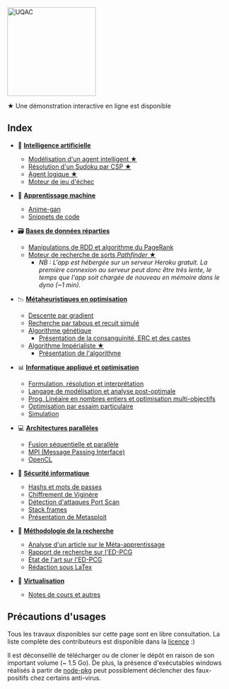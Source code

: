 <img alt="UQAC" src="https://www.uqac.ca/wp-content/themes/uqac/assets/images/uqac.svg" width="200">

★ Une démonstration interactive en ligne est disponible

## Index

* 🤖 **[Intelligence artificielle](https://github.com/lowlighter/uqac/tree/master/ai)**
  * [Modélisation d'un agent intelligent ★](https://lecoq.io/access/5005d70afd47a09d181c918c16ca0c4346c3b70c/uqac/ai/1/)
  * [Résolution d'un Sudoku par CSP ★](https://lecoq.io/access/5005d70afd47a09d181c918c16ca0c4346c3b70c/uqac/ai/2/)
  * [Agent logique ★](https://lecoq.io/access/5005d70afd47a09d181c918c16ca0c4346c3b70c/uqac/ai/3/)
  * [Moteur de jeu d'échec](https://github.com/lowlighter/uqac/tree/master/ai/4)
 
* 🧠 **[Apprentissage machine](https://github.com/lowlighter/uqac/tree/master/machinelearning)**
  * [Anime-gan](https://github.com/lowlighter/uqac/tree/master/machinelearning/project)
  * [Snippets de code](https://github.com/lowlighter/uqac/tree/master/machinelearning/S)
  
* 🗃 **[Bases de données réparties](https://github.com/lowlighter/uqac/tree/master/database)**
  * [Manipulations de RDD et algorithme du PageRank](https://github.com/lowlighter/uqac/tree/master/database/1)
  * [Moteur de recherche de sorts *Pathfinder* ★](https://scala.lecoq.io/) 
    * *NB : L'app est hébergée sur un serveur Heroku gratuit. La première connexion au serveur peut donc être très lente, le temps que l'app soit chargée de nouveau en mémoire dans le dyno (~1 min).*
  
* 📉 **[Métaheuristiques en optimisation](https://github.com/lowlighter/uqac/tree/master/metaheuristics)**
  * [Descente par gradient](https://github.com/lowlighter/uqac/tree/master/metaheuristics/1)
  * [Recherche par tabous et recuit simulé](https://github.com/lowlighter/uqac/tree/master/metaheuristics/2)
  * [Algorithme génétique](https://github.com/lowlighter/uqac/tree/master/metaheuristics/3)
    * [Présentation de la consanguinité, ERC et des castes](https://github.com/lowlighter/uqac/blob/master/metaheuristics/3/Pr%C3%A9sentation.pdf)
  * [Algorithme Impérialiste ★](https://lecoq.io/access/5005d70afd47a09d181c918c16ca0c4346c3b70c/uqac/mh/)
    * [Présentation de l'algorithme](https://github.com/lowlighter/uqac/blob/master/metaheuristics/4/Pr%C3%A9sentation.pdf)
      
* 📊 **[Informatique appliqué et optimisation](https://github.com/lowlighter/uqac/tree/master/optimization)**
  * [Formulation, résolution et interprétation](https://github.com/lowlighter/uqac/blob/master/optimization/1/Rapport.pdf)
  * [Langage de modélisation et analyse post-optimale](https://github.com/lowlighter/uqac/blob/master/optimization/2/Rapport.pdf)
  * [Prog. Linéaire en nombres entiers et optimisation multi-objectifs](https://github.com/lowlighter/uqac/blob/master/optimization/3/Rapport.pdf)
  * [Optimisation par essaim particulaire](https://github.com/lowlighter/uqac/blob/master/optimization/4)
  * [Simulation](https://github.com/lowlighter/uqac/blob/master/optimization/5)
  
* 💻 **[Architectures parallèles](https://github.com/lowlighter/uqac/tree/master/parallels)**
  * [Fusion séquentielle et parallèle](https://github.com/lowlighter/uqac/tree/master/parallels/2)
  * [MPI (Message Passing Interface)](https://github.com/lowlighter/uqac/tree/master/parallels/3)
  * [OpenCL](https://github.com/lowlighter/uqac/tree/master/parallels/4)
  
* 🔐 **[Sécurité informatique](https://github.com/lowlighter/uqac/tree/master/cybersecurity)**
  * [Hashs et mots de passes](https://github.com/lowlighter/uqac/tree/master/cybersecurity/1)
  * [Chiffrement de Viginère](https://github.com/lowlighter/uqac/tree/master/cybersecurity/2)
  * [Détection d'attaques Port Scan](https://github.com/lowlighter/uqac/tree/master/cybersecurity/3)
  * [Stack frames](https://github.com/lowlighter/uqac/blob/master/cybersecurity/4/pile.pdf)
  * [Présentation de Metasploit](https://github.com/lowlighter/uqac/blob/master/cybersecurity/5/Metasploit.pdf)
  
* 📝 **[Méthodologie de la recherche](https://github.com/lowlighter/uqac/tree/master/research)**
  * [Analyse d'un article sur le Méta-apprentissage](https://github.com/lowlighter/uqac/blob/master/research/1/Analyse%20d'article.pdf)
  * [Rapport de recherche sur l'ED-PCG](https://github.com/lowlighter/uqac/blob/master/research/2/introduction.pdf)
  * [État de l'art sur l'ED-PCG](https://github.com/lowlighter/uqac/blob/master/research/3/state_of_the_art.pdf)
  * [Rédaction sous LaTex](https://github.com/lowlighter/uqac/blob/master/research/A/Latex.pdf)
  
* 💠 **[Virtualisation](https://github.com/lowlighter/uqac/tree/master/virtualization)**
  * [Notes de cours et autres](https://github.com/lowlighter/uqac/tree/master/virtualization)

## Précautions d'usages

Tous les travaux disponibles sur cette page sont en libre consultation. 
La liste complète des contributeurs est disponible dans la [licence](https://github.com/lowlighter/uqac/blob/master/LICENSE) :)

Il est déconseillé de télécharger ou de cloner le dépôt en raison de son important volume (~ 1.5 Go).
De plus, la présence d'exécutables windows réalisés à partir de [node-pkg](https://github.com/zeit/pkg) peut possiblement déclencher des faux-positifs chez certains anti-virus.

